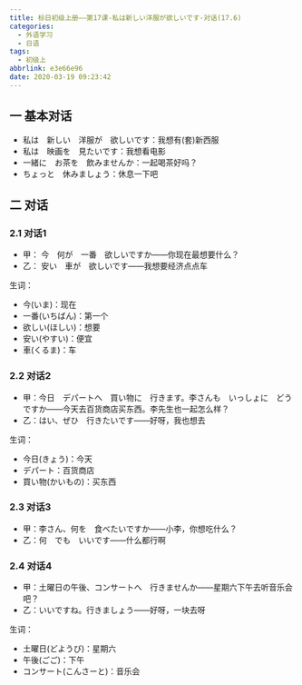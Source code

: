 ```yaml
---
title: 标日初级上册——第17课-私は新しい洋服が欲しいです-对话(17.6)
categories:
  - 外语学习
  - 日语
tags:
  - 初级上
abbrlink: e3e66e96
date: 2020-03-19 09:23:42
---
```

## 一 基本对话

* 私は　新しい　洋服が　欲しいです：我想有(套)新西服
* 私は　映画を　見たいです：我想看电影
* 一緒に　お茶を　飲みませんか：一起喝茶好吗？
* ちょっと　休みましょう：休息一下吧

<!--more-->

## 二 对话

### 2.1 对话1

* 甲： 今　何が　一番　欲しいですか——你现在最想要什么？
* 乙：  安い　車が　欲しいです——我想要经济点点车

生词：  

* 今(いま)：现在
* 一番(いちばん)：第一个
* 欲しい(ほしい)：想要
* 安い(やすい)：便宜
* 車(くるま)：车

### 2.2 对话2

* 甲：今日　デパートへ　買い物に　行きます。李さんも　いっしょに　どうですか——今天去百货商店买东西。李先生也一起怎么样？
* 乙：はい、ぜひ　行きたいです——好呀，我也想去

生词：  

* 今日(きょう)：今天
* デパート：百货商店
* 買い物(かいもの)：买东西

### 2.3 对话3

* 甲：李さん、何を　食べたいですか——小李，你想吃什么？
* 乙：何　でも　いいです——什么都行啊

### 2.4 对话4

* 甲：土曜日の午後、コンサートへ　行きませんか——星期六下午去听音乐会吧？
* 乙：いいですね。行きましょう——好呀，一块去呀

生词： 

* 土曜日(どようび)：星期六
* 午後(ごご)：下午
* コンサート(こんさーと)：音乐会
